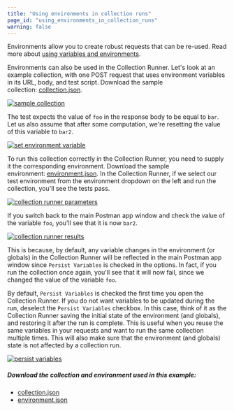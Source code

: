 ```yaml
---
title: "Using environments in collection runs"
page_id: "using_environments_in_collection_runs"
warning: false
---
```


Environments allow you to create robust requests that can be re-used. Read more about [using variables and environments](/docs/postman/environments_and_globals/variables).

Environments can also be used in the Collection Runner. Let's look at an example collection, with one POST request that uses environment variables in its URL, body, and test script. Download the sample collection: [collection.json](https://s3.amazonaws.com/postman-static-getpostman-com/postman-docs/usingEnvironments.postman_collection.json). 

[![sample collection](https://s3.amazonaws.com/postman-static-getpostman-com/postman-docs/WS-runs_sample_collections.png)](https://s3.amazonaws.com/postman-static-getpostman-com/postman-docs/WS-runs_sample_collections.png)

The test expects the value of `foo` in the response body to be equal to `bar`. Let us also assume that after some computation, we're resetting the value of this variable to `bar2`.

[![set environment variable](https://s3.amazonaws.com/postman-static-getpostman-com/postman-docs/WS-runs_set_environment_variable2.png)](https://s3.amazonaws.com/postman-static-getpostman-com/postman-docs/WS-runs_set_environment_variable2.png) 

To run this collection correctly in the Collection Runner, you need to supply it the corresponding environment. Download the sample environment: [environment.json](https://s3.amazonaws.com/postman-static-getpostman-com/postman-docs/testEnv.postman_environment.json). In the Collection Runner, if we select our test environment from the environment dropdown on the left and run the collection, you'll see the tests pass. 

[![collection runner parameters](https://s3.amazonaws.com/postman-static-getpostman-com/postman-docs/runs_collection_run.png)](https://s3.amazonaws.com/postman-static-getpostman-com/postman-docs/runs_collection_run.png)  

If you switch back to the main Postman app window and check the value of the variable `foo`, you'll see that it is now `bar2`. 

[![collection runner results](https://s3.amazonaws.com/postman-static-getpostman-com/postman-docs/58704076.png)](https://s3.amazonaws.com/postman-static-getpostman-com/postman-docs/58704076.png)

This is because, by default, any variable changes in the environment (or globals) in the Collection Runner will be reflected in the main Postman app window since `Persist Variables` is checked in the options. In fact, if you run the collection once again, you'll see that it will now fail, since we changed the value of the variable `foo`. 

By default, `Persist Variables` is checked the first time you open the Collection Runner. If you do not want variables to be updated during the run, deselect the `Persist Variables` checkbox. In this case, think of it as the Collection Runner saving the initial state of the environment (and globals), and restoring it after the run is complete. This is useful when you reuse the same variables in your requests and want to run the same collection multiple times. This will also make sure that the environment (and globals) state is not affected by a collection run.

[![persist variables](https://s3.amazonaws.com/postman-static-getpostman-com/postman-docs/runs_persist_variables.png)](https://s3.amazonaws.com/postman-static-getpostman-com/postman-docs/runs_persist_variables.png)

##### Download the collection and environment used in this example:

   *   [collection.json](https://s3.amazonaws.com/postman-static-getpostman-com/postman-docs/usingEnvironments.postman_collection.json)
   *   [environment.json](https://s3.amazonaws.com/postman-static-getpostman-com/postman-docs/testEnv.postman_environment.json)
